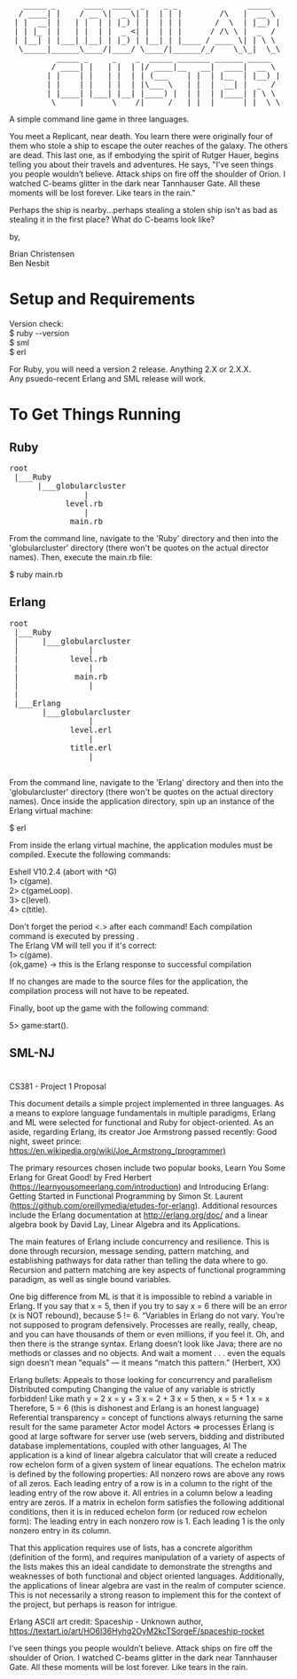 <pre>
   _____ _      ____  ____  _    _ _               _____
  / ____| |    / __ \|  _ \| |  | | |        /\   |  __ \
 | |  __| |   | |  | | |_) | |  | | |       /  \  | |__) |
 | | |_ | |   | |  | |  _ <| |  | | |      / /\ \ |  _  /
 | |__| | |___| |__| | |_) | |__| | |____ / ____ \| | \ \
  \_____|______\____/|____/ \____/|______/_/    \_\_|  \_\
          _____ _     _    _  _____ _______ ______ _____
         / ____| |   | |  | |/ ____|__   __|  ____|  __ \
        | |    | |   | |  | | (___    | |  | |__  | |__) |
        | |    | |   | |  | |\___ \   | |  |  __| |  _  /
        | |____| |___| |__| |____) |  | |  | |____| | \ \
         \_____|______\____/|_____/   |_|  |______|_|  \_\
</pre>
A simple command line game in three languages.

You meet a Replicant, near death. You learn there were originally four of them who stole a ship to escape the outer reaches of the galaxy. The others are dead. This last one, as if embodying the spirit of Rutger Hauer, begins telling you about their travels and adventures. He says, "I’ve seen things you people wouldn’t believe. Attack ships on fire off the shoulder of Orion. I watched C-beams glitter in the dark near Tannhauser Gate. All these moments will be lost forever. Like tears in the rain."

Perhaps the ship is nearby...perhaps stealing a stolen ship isn't as bad as stealing it in the first place? What do C-beams look like?

by,

Brian Christensen<br>
Ben Nesbit

# Setup and Requirements

Version check:<br>
    $ ruby --version<br>
    $ sml<br>
    $ erl

For Ruby, you will need a version 2 release. Anything 2.X or 2.X.X.<br>
Any psuedo-recent Erlang and SML release will work.

# To Get Things Running

## Ruby
<pre>
root
 |___Ruby
      |___globularcluster
                |
            level.rb
                |
             main.rb
</pre>
From the command line, navigate to the 'Ruby' directory and then into the 'globularcluster' directory (there won't be quotes on the actual director names). Then, execute the main.rb file:

  $ ruby main.rb

## Erlang
<pre>
root
 |___Ruby
 |     |___globularcluster
 |               |
 |           level.rb
 |               |
 |            main.rb
 |               |
 |             <etc>
 |___Erlang
       |___globularcluster
                 |
             level.erl
                 |
             title.erl
                 |
               <etc>
</pre>
From the command line, navigate to the 'Erlang' directory and then into the 'globularcluster' directory (there won't be quotes on the actual directory names). Once inside the application directory, spin up an instance of the Erlang virtual machine:

   $ erl

From inside the erlang virtual machine, the application modules must be compiled. Execute the following commands:

   Eshell V10.2.4 (abort with ^G)<br>
   1> c(game).<br>
   2> c(gameLoop).<br>
   3> c(level).<br>
   4> c(title).
   
   Don't forget the period <.> after each command! Each compilation command is executed by pressing <ENTER>.<br>
   The Erlang VM will tell you if it's correct:<br>
      1> c(game).<br>
      {ok,game}    -> this is the Erlang response to successful compilation<br>
   
If no changes are made to the source files for the application, the compilation process will not have to be repeated.<br>

Finally, boot up the game with the following command:

   5> game:start().
   
## SML-NJ

#

CS381 - Project 1 Proposal

This document details a simple project implemented in three languages. As a means to explore language fundamentals in multiple paradigms, Erlang and ML were selected for functional and Ruby for object-oriented. As an aside, regarding Erlang, its creator Joe Armstrong passed recently: Good night, sweet prince: https://en.wikipedia.org/wiki/Joe_Armstrong_(programmer)

The primary resources chosen include two popular books, Learn You Some Erlang for Great Good! by Fred Herbert (https://learnyousomeerlang.com/introduction) and Introducing Erlang: Getting Started in Functional Programming by Simon St. Laurent (https://github.com/oreillymedia/etudes-for-erlang). Additional resources include the Erlang documentation at http://erlang.org/doc/ and a linear algebra book by David Lay, Linear Algebra and its Applications.

The main features of Erlang include concurrency and resilience. This is done through recursion, message sending, pattern matching, and establishing pathways for data rather than telling the data where to go. Recursion and pattern matching are key aspects of functional programming paradigm, as well as single bound variables.

One big difference from ML is that it is impossible to rebind a variable in Erlang. If you say that x = 5, then if you try to say x = 6 there will be an error (x is NOT rebound), because 5 != 6.
“Variables in Erlang do not vary. You’re not supposed to program defensively. Processes are really, really, cheap, and you can have thousands of them or even millions, if you feel it. Oh, and then there is the strange syntax. Erlang doesn’t look like Java; there are no methods or classes and no objects. And wait a moment . . . even the equals sign doesn’t mean “equals” — it means “match this pattern.” (Herbert, XX)

Erlang bullets:
Appeals to those looking for concurrency and parallelism
Distributed computing
Changing the value of any variable is strictly forbidden!
Like math
y = 2
x = y + 3
x = 2 + 3
x = 5
then,
x = 5 + 1
x = x
Therefore, 5 = 6 (this is dishonest and Erlang is an honest language)
Referential transparency = concept of functions always returning the same result for the same parameter
Actor model
Actors => processes
Erlang is good at large software for server use (web servers, bidding and distributed database implementations, coupled with other languages, AI
The application is a kind of linear algebra calculator that will create a reduced row echelon form of a given system of linear equations. The echelon matrix is defined by the following properties:
All nonzero rows are above any rows of all zeros.
Each leading entry of a row is in a column to the right of the leading entry of the row above it.
All entries in a column below a leading entry are zeros.
If a matrix in echelon form satisfies the following additional conditions, then it is in reduced echelon form (or reduced row echelon form):
The leading entry in each nonzero row is 1.
Each leading 1 is the only nonzero entry in its column.

That this application requires use of lists, has a concrete algorithm (definition of the form), and requires manipulation of a variety of aspects of the lists makes this an ideal candidate to demonstrate the strengths and weaknesses of both functional and object oriented languages. Additionally, the applications of linear algebra are vast in the realm of computer science. This is not necessarily a strong reason to implement this for the context of the project, but perhaps is reason for intrigue.

Erlang ASCII art credit:
Spaceship - Unknown author, https://textart.io/art/HO6I36Hyhg2OyM2kcTSorgeF/spaceship-rocket

I’ve seen things you people wouldn’t believe. Attack ships on fire off the shoulder of Orion. I watched C-beams glitter in the dark near Tannhauser Gate. All these moments will be lost forever. Like tears in the rain.
